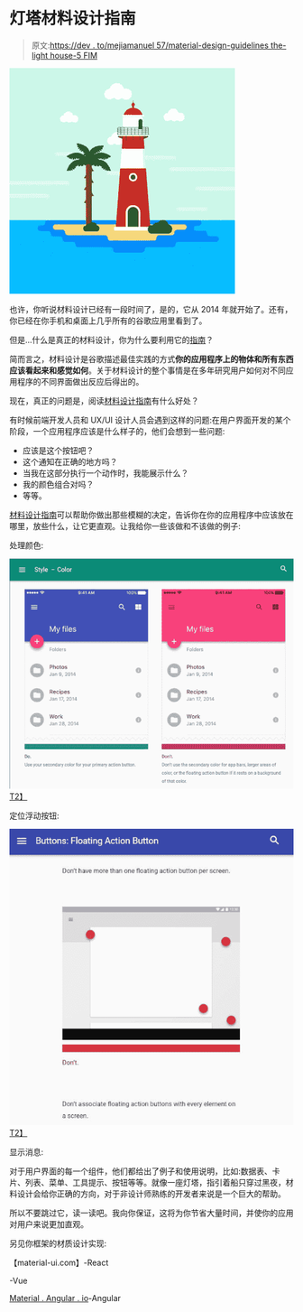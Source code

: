 # 灯塔材料设计指南

> 原文:[https://dev . to/mejiamanuel 57/material-design-guidelines the-light house-5 FIM](https://dev.to/mejiamanuel57/material-design-guidelinesthe-lighthouse-5fim)

[![](img/6d45f2d8cd8da26aec53c168bd2479c8.png)](http://2.bp.blogspot.com/-6L5ijzZd5UA/WlNr5E7kchI/AAAAAAAAMX0/Rb0tlz66qm0LNuurGHst4I0JtBKStSESwCK4BGAYYCw/s1600/lighthouse-background-design_1257-187.jpg) 

也许，你听说材料设计已经有一段时间了，是的，它从 2014 年就开始了。还有，你已经在你手机和桌面上几乎所有的谷歌应用里看到了。

但是...什么是真正的材料设计，你为什么要利用它的[指南](https://material.io/guidelines/)？

简而言之，材料设计是谷歌描述最佳实践的方式**你的应用程序上的物体和所有东西应该看起来和感觉如何**。关于材料设计的整个事情是在多年研究用户如何对不同应用程序的不同界面做出反应后得出的。

现在，真正的问题是，阅读[材料设计指南](https://material.io/guidelines/)有什么好处？

有时候前端开发人员和 UX/UI 设计人员会遇到这样的问题:在用户界面开发的某个阶段，一个应用程序应该是什么样子的，他们会想到一些问题:

*   应该是这个按钮吧？
*   这个通知在正确的地方吗？
*   当我在这部分执行一个动作时，我能展示什么？
*   我的颜色组合对吗？
*   等等。

[材料设计指南](https://material.io/guidelines/)可以帮助你做出那些模糊的决定，告诉你在你的应用程序中应该放在哪里，放些什么，让它更直观。让我给你一些该做和不该做的例子:

处理颜色:

[![](img/7bfd1dda28d58ff5d47d06ae76ea4bde.png)T2】](http://2.bp.blogspot.com/-DFMG-tBx47M/WlK6mo53BMI/AAAAAAAAMWA/Xg-vfopmr90Sks7b0HGM1NqIoiUoiRJzACK4BGAYYCw/s1600/colors.JPG)

定位浮动按钮:

[![](img/acb9c70c3c5e3b6a91d4bf7fefba8d3d.png)T2】](http://2.bp.blogspot.com/-lEljNVacffE/WlK6v082sGI/AAAAAAAAMWQ/RjdeY1KGgDo67gq_XB9HCCHOROYqbASXgCK4BGAYYCw/s1600/buttons.JPG)

显示消息:

对于用户界面的每一个组件，他们都给出了例子和使用说明，比如:数据表、卡片、列表、菜单、工具提示、按钮等等。就像一座灯塔，指引着船只穿过黑夜，材料设计会给你正确的方向，对于非设计师熟练的开发者来说是一个巨大的帮助。

所以不要跳过它，读一读吧。我向你保证，这将为你节省大量时间，并使你的应用对用户来说更加直观。

另见你框架的材质设计实现:

【material-ui.com】-React

-Vue

[Material . Angular . io](https://material.angular.io/)-Angular